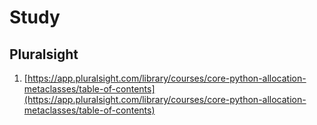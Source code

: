 # Study

## Pluralsight
1. [https://app.pluralsight.com/library/courses/core-python-allocation-metaclasses/table-of-contents](https://app.pluralsight.com/library/courses/core-python-allocation-metaclasses/table-of-contents)
